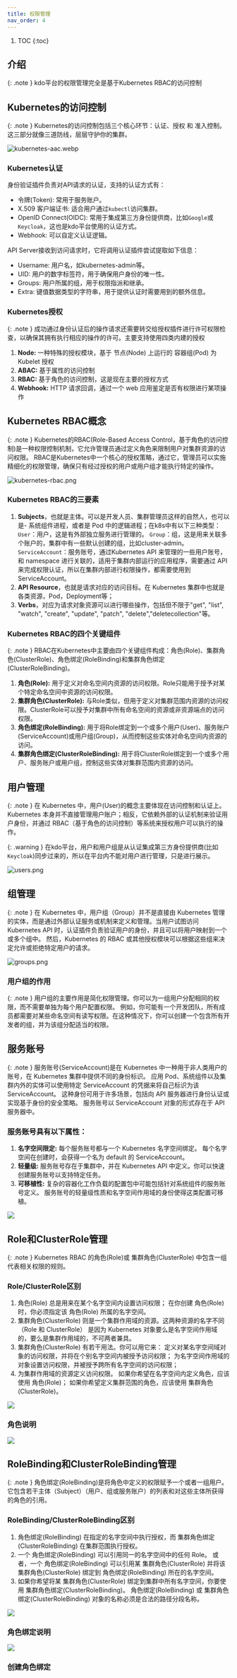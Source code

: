 ```yaml
---
title: 权限管理
nav_order: 4
---
```


1. TOC
{:toc}

## 介绍

{: .note }
kdo平台的权限管理完全是基于Kubernetes RBAC的访问控制



## Kubernetes的访问控制
{: .note }
Kubernetes的访问控制包括三个核心环节：认证、授权 和 准入控制。这三部分就像三道防线，层层守护你的集群。

![kubernetes-aac.webp](imgs/kubernetes-aac.webp)

### Kubernetes认证

身份验证插件负责对API请求的认证，支持的认证方式有：
- 令牌(Token): 常用于服务账户。
- X.509 客户端证书: 适合用户通过`kubectl`访问集群。
- OpenID Connect(OIDC): 常用于集成第三方身份提供商，比如`Google`或`Keycloak`，这也是kdo平台使用的认证方式。
- Webhook: 可以自定义认证逻辑。

API Server接收到访问请求时，它将调用认证插件尝试提取如下信息：
- Username: 用户名，如kubernetes-admin等。
- UID: 用户的数字标签符，用于确保用户身份的唯一性。
- Groups: 用户所属的组，用于权限指派和继承。
- Extra: 键值数据类型的字符串，用于提供认证时需要用到的额外信息。

### Kubernetes授权

{: .note }
成功通过身份认证后的操作请求还需要转交给授权插件进行许可权限检查，以确保其拥有执行相应的操作的许可。主要支持使用四类内建的授权

1. **Node:** 一种特殊的授权模块，基于 节点(Node) 上运行的 容器组(Pod) 为 Kubelet 授权
2. **ABAC:** 基于属性的访问控制
3. **RBAC:** 基于角色的访问控制，这是现在主要的授权方式
4. **Webhook:** HTTP 请求回调，通过一个 web 应用鉴定是否有权限进行某项操作



## Kubernetes RBAC概念

{: .note }
Kubernetes的RBAC(Role-Based Access Control，基于角色的访问控制)是一种权限控制机制，它允许管理员通过定义角色来限制用户对集群资源的访问权限。
RBAC是Kubernetes中一个核心的授权策略，通过它，管理员可以实施精细化的权限管理，确保只有经过授权的用户或用户组才能执行特定的操作。

![kubernetes-rbac.png](imgs/kubernetes-rbac.png)

### Kubernetes RBAC的三要素

1. **Subjects**，也就是主体。可以是开发人员、集群管理员这样的自然人，也可以是- 系统组件进程，或者是 Pod 中的逻辑进程；在k8s中有以下三种类型：
   `User`：用户，这是有外部独立服务进行管理的。
   `Group`：组，这是用来关联多个账户的，集群中有一些默认创建的组，比如cluster-admin。
   `ServiceAccount`：服务账号，通过Kubernetes API 来管理的一些用户账号，和 namespace 进行关联的，适用于集群内部运行的应用程序，需要通过 API 来完成权限认证，所以在集群内部进行权限操作，都需要使用到 ServiceAccount。
2. **API Resource**，也就是请求对应的访问目标。在 Kubernetes 集群中也就是各类资源，Pod，Deployment等；
3. **Verbs**，对应为请求对象资源可以进行哪些操作，包括但不限于"get", "list", "watch", "create", "update", "patch", "delete","deletecollection"等。


### Kubernetes RBAC的四个关键组件

{: .note }
RBAC在Kubernetes中主要由四个关键组件构成：角色(Role)、集群角色(ClusterRole)、角色绑定(RoleBinding)和集群角色绑定(ClusterRoleBinding)。

1. **角色(Role):** 用于定义对命名空间内资源的访问权限。Role只能用于授予对某个特定命名空间中资源的访问权限。
2. **集群角色(ClusterRole):** 与Role类似，但用于定义对集群范围内资源的访问权限。ClusterRole可以授予对集群中所有命名空间的资源或非资源端点的访问权限。
3. **角色绑定(RoleBinding):** 用于将Role绑定到一个或多个用户(User)、服务账户(ServiceAccount)或用户组(Group)，从而控制这些实体对命名空间内资源的访问。
4. **集群角色绑定(ClusterRoleBinding):** 用于将ClusterRole绑定到一个或多个用户、服务账户或用户组，控制这些实体对集群范围内资源的访问。


## 用户管理

{: .note }
在 Kubernetes 中，用户(User)的概念主要体现在访问控制和认证上。
Kubernetes 本身并不直接管理用户账户；相反，它依赖外部的认证机制来验证用户身份，并通过 RBAC（基于角色的访问控制）等系统来授权用户可以执行的操作。

{: .warning }
在kdo平台，用户和用户组是从认证集成第三方身份提供商(比如`Keycloak`)同步过来的，所以在平台内不能对用户进行管理，只是进行展示。

![users.png](imgs/users.png)

## 组管理

{: .note }
在 Kubernetes 中，用户组（Group）并不是直接由 Kubernetes 管理的实体，而是通过外部认证服务或机制来定义和管理。当用户试图访问 Kubernetes API 时，认证插件负责验证用户的身份，并且可以将用户映射到一个或多个组中。
然后，Kubernetes 的 RBAC 或其他授权模块可以根据这些组来决定允许或拒绝特定用户的请求。

![groups.png](imgs/groups.png)

### 用户组的作用

{: .note }
用户组的主要作用是简化权限管理。你可以为一组用户分配相同的权限，而不需要单独为每个用户配置权限。
例如，你可能有一个开发团队，所有成员都需要对某些命名空间有读写权限。在这种情况下，你可以创建一个包含所有开发者的组，并为该组分配适当的权限。


## 服务账号

{: .note }
服务账号(ServiceAccount)是在 Kubernetes 中一种用于非人类用户的账号，在 Kubernetes 集群中提供不同的身份标识。 应用 Pod、系统组件以及集群内外的实体可以使用特定 ServiceAccount 的凭据来将自己标识为该 ServiceAccount。 这种身份可用于许多场景，包括向 API 服务器进行身份认证或实现基于身份的安全策略。
服务账号以 ServiceAccount 对象的形式存在于 API 服务器中。

### 服务账号具有以下属性：
1. **名字空间限定:** 每个服务账号都与一个 Kubernetes 名字空间绑定。 每个名字空间在创建时，会获得一个名为 default 的 ServiceAccount。
2. **轻量级:** 服务账号存在于集群中，并在 Kubernetes API 中定义。你可以快速创建服务账号以支持特定任务。
3. **可移植性:** 复杂的容器化工作负载的配置包中可能包括针对系统组件的服务账号定义。 服务账号的轻量级性质和名字空间作用域的身份使得这类配置可移植。

![](imgs/serviceaccounts.png)

## Role和ClusterRole管理

{: .note }
Kubernetes RBAC 的角色(Role)或 集群角色(ClusterRole) 中包含一组代表相关权限的规则。

### Role/ClusterRole区别

1. 角色(Role) 总是用来在某个名字空间内设置访问权限； 在你创建 角色(Role) 时，你必须指定该 角色(Role) 所属的名字空间。
2. 集群角色(ClusterRole) 则是一个集群作用域的资源。这两种资源的名字不同（Role 和 ClusterRole） 是因为 Kubernetes 对象要么是名字空间作用域的，要么是集群作用域的，不可两者兼具。 
3. 集群角色(ClusterRole) 有若干用法。你可以用它来： 定义对某名字空间域对象的访问权限，并将在个别名字空间内被授予访问权限； 为名字空间作用域的对象设置访问权限，并被授予跨所有名字空间的访问权限； 
4. 为集群作用域的资源定义访问权限。 如果你希望在名字空间内定义角色，应该使用 角色(Role)； 如果你希望定义集群范围的角色，应该使用 集群角色(ClusterRole)。

![](imgs/roles.png)

### 角色说明

![](imgs/role.png)


## RoleBinding和ClusterRoleBinding管理 

{: .note }
角色绑定(RoleBinding)是将角色中定义的权限赋予一个或者一组用户。 它包含若干主体（Subject）（用户、组或服务账户）的列表和对这些主体所获得的角色的引用。 

### RoleBinding/ClusterRoleBinding区别

1. 角色绑定(RoleBinding) 在指定的名字空间中执行授权，而 集群角色绑定(ClusterRoleBinding) 在集群范围执行授权。
2. 一个 角色绑定(RoleBinding) 可以引用同一的名字空间中的任何 Role。 或者，一个 角色绑定(RoleBinding) 可以引用某 集群角色(ClusterRole) 并将该 集群角色(ClusterRole) 绑定到 角色绑定(RoleBinding) 所在的名字空间。 
3. 如果你希望将某 集群角色(ClusterRole) 绑定到集群中所有名字空间，你要使用 集群角色绑定(ClusterRoleBinding)。 角色绑定(RoleBinding) 或 集群角色绑定(ClusterRoleBinding) 对象的名称必须是合法的路径分段名称。

![](imgs/rolebindings.png)

### 角色绑定说明

![](imgs/rolebinding.png)

### 创建角色绑定








